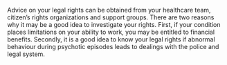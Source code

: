 Advice on your legal rights can be obtained from your healthcare team, citizen’s
rights organizations and support groups. There are two reasons why it may be a
good idea to investigate your rights. First, if your condition places
limitations on your ability to work, you may be entitled to financial benefits.
Secondly, it is a good idea to know your legal rights if abnormal behaviour
during psychotic episodes leads to dealings with the police and legal system.
